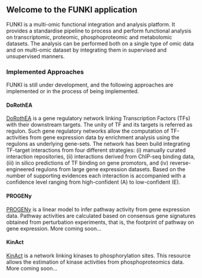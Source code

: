 ## Welcome to the FUNKI application
FUNKI is a multi-omic functional integration and analysis platform. It provides a standardise pipeline to process and perform functional analysis on transcriptomic, proteomic, phosphoproteomic and metabolomic datasets. The analysis can be performed both on a single type of omic data and on multi-omic dataset by integrating them in supervised and unsupervised manners.

### Implemented Approaches
FUNKI is still under development, and the following approaches are implemented or in the process of being implemented.

#### DoRothEA
[DoRothEA](https://saezlab.github.io/DoRothEA/) is a gene regulatory network linking Transcription Factors (TFs) with their downstream targets. The unity of TF and its targets is referred as regulon. Such gene regulatory networks allow the computation of TF-activities from gene expression data by enrichment analysis using the regulons as underlying gene-sets. The network has been build integrating TF-target interactions from four different strategies: (i) manually curated interaction repositories, (ii) interactions derived from ChIP-seq binding data, (iii) in silico predictions of TF binding on gene promotors, and (iv) reverse-engineered regulons from large gene expression datasets. Based on the number of supporting evidences each interaction is accompanied with a confidence level ranging from high-confident (A) to low-confident (E).

#### PROGENy
[PROGENy](https://saezlab.github.io/progeny/) is a linear model to infer pathway activity from gene expression data. Pathway activities are calculated based on consensus gene signatures obtained from perturbation experiments, that is, the footprint of pathway on gene expression. More coming soon...

#### KinAct
[KinAct](http://saezlab.github.io/kinact/) is a network linking kinases to phosphorylation sites. This resource allows the estimation of kinase activities from phosphoproteomics data. More coming soon...
